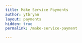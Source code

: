 ```yaml
---
title: Make Service Payments
author: ytbryan
layout: payments
hidden: true
permalink: /make-service-payment

---
```

